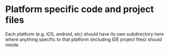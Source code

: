 # Platform specific code and project files

Each platform (e.g. iOS, android, etc) should have its own subdirectory here where anything specific to that platform (including IDE project files) should reside.
